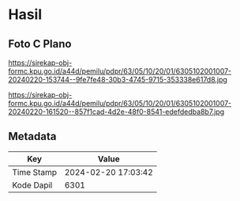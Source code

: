 # Hasil

## Foto C Plano

https://sirekap-obj-formc.kpu.go.id/a44d/pemilu/pdpr/63/05/10/20/01/6305102001007-20240220-153744--9fe7fe48-30b3-4745-9715-353338e617d8.jpg

https://sirekap-obj-formc.kpu.go.id/a44d/pemilu/pdpr/63/05/10/20/01/6305102001007-20240220-161520--857f1cad-4d2e-48f0-8541-edefdedba8b7.jpg


## Metadata

| Key        | Value               |
| ---------- | ------------------- |
| Time Stamp | 2024-02-20 17:03:42 |
| Kode Dapil | 6301                |



